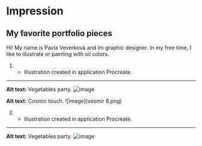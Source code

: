 # Impression 

## My favorite portfolio pieces

Hi!
My name is Pavla Veverková and Im graphic designer. In my free time, I like to illustrate or painting with oil colors. 

1. - Illustration created in application Procreate.
---
**Alt text:** Vegetables party. 
![image](Ilustrace.png)

**Alt text:** Cosmic touch. 
![image](vesmír 8.png)

2. - Illustration created in application Procreate.
---
**Alt text:** Vegetables party. 
![image](Ilustrace.png)

